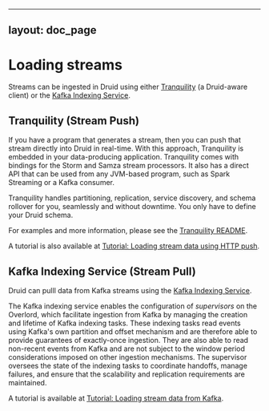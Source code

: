 <!--
  ~ Licensed to the Apache Software Foundation (ASF) under one
  ~ or more contributor license agreements.  See the NOTICE file
  ~ distributed with this work for additional information
  ~ regarding copyright ownership.  The ASF licenses this file
  ~ to you under the Apache License, Version 2.0 (the
  ~ "License"); you may not use this file except in compliance
  ~ with the License.  You may obtain a copy of the License at
  ~
  ~   http://www.apache.org/licenses/LICENSE-2.0
  ~
  ~ Unless required by applicable law or agreed to in writing,
  ~ software distributed under the License is distributed on an
  ~ "AS IS" BASIS, WITHOUT WARRANTIES OR CONDITIONS OF ANY
  ~ KIND, either express or implied.  See the License for the
  ~ specific language governing permissions and limitations
  ~ under the License.
  -->

---
layout: doc_page
---

# Loading streams

Streams can be ingested in Druid using either [Tranquility](https://github.com/druid-io/tranquility) (a Druid-aware 
client) or the [Kafka Indexing Service](../development/extensions-core/kafka-ingestion.html).

## Tranquility (Stream Push)

If you have a program that generates a stream, then you can push that stream directly into Druid in 
real-time. With this approach, Tranquility is embedded in your data-producing application. 
Tranquility comes with bindings for the 
Storm and Samza stream processors. It also has a direct API that can be used from any JVM-based 
program, such as Spark Streaming or a Kafka consumer.

Tranquility handles partitioning, replication, service discovery, and schema rollover for you, 
seamlessly and without downtime. You only have to define your Druid schema.

For examples and more information, please see the [Tranquility README](https://github.com/druid-io/tranquility).

A tutorial is also available at [Tutorial: Loading stream data using HTTP push](../tutorials/tutorial-tranquility.html).

## Kafka Indexing Service (Stream Pull)

Druid can pulll data from Kafka streams using the [Kafka Indexing Service](../development/extensions-core/kafka-ingestion.html).

The Kafka indexing service enables the configuration of *supervisors* on the Overlord, which facilitate ingestion from
Kafka by managing the creation and lifetime of Kafka indexing tasks. These indexing tasks read events using Kafka's own
partition and offset mechanism and are therefore able to provide guarantees of exactly-once ingestion. They are also
able to read non-recent events from Kafka and are not subject to the window period considerations imposed on other
ingestion mechanisms. The supervisor oversees the state of the indexing tasks to coordinate handoffs, manage failures,
and ensure that the scalability and replication requirements are maintained.

A tutorial is available at [Tutorial: Loading stream data from Kafka](../tutorials/tutorial-kafka.html).

